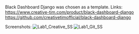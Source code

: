 Black Dashboard Django was chosen as a template.
Links:
https://www.creative-tim.com/product/black-dashboard-django
https://github.com/creativetimofficial/black-dashboard-django

Screenshots:
![Lab1_Creative_SS](https://github.com/user-attachments/assets/49b01df1-0d55-48f1-a3b4-bfa017d45f5d)
![Lab1_Git_SS](https://github.com/user-attachments/assets/d8ef43b2-5730-4efe-a18d-26c07cbfb7ae)
